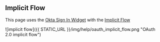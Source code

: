 ## Implicit Flow

This page uses the [Okta Sign In Widget](https://github.com/okta/okta-signin-widget) with the [Implicit Flow](https://developer.okta.com/docs/concepts/auth-overview/#implicit-flow)

![implicit flow]({{ STATIC_URL }}/img/help/oauth_implicit_flow.png "OAuth 2.0 implicit flow")


